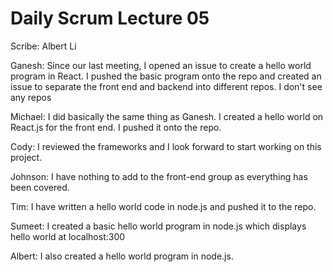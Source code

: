 # Daily Scrum Lecture 05

Scribe: Albert Li

Ganesh: Since our last meeting, I opened an issue to create a hello world program in React. I pushed the basic program onto the repo and created an issue to separate the front end and backend into different repos. I don't see any repos

Michael: I did basically the same thing as Ganesh. I created a hello world on React.js for the front end. I pushed it onto the repo. 

Cody: I reviewed the frameworks and I look forward to start working on this project.

Johnson: I have nothing to add to the front-end group as everything has been covered.

Tim: I have written a hello world code in node.js and pushed it to the repo.

Sumeet: I created a basic hello world program in node.js which displays hello world at localhost:300

Albert: I also created a hello world program in node.js.
